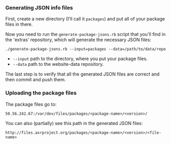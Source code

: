 ### Generating JSON info files

First, create a new directory (I'll call it `packages`) and put all of your
package files in there.

Now you need to run the `generate-package-jsons.rb` script that you'll find
in the 'extras' repository, which will generate the necessary JSON files:

	./generate-package-jsons.rb --input=packages --data=/path/to/data/repo

- `--input` path to the directory, where you put your package files.
- `--data` path to the website-data repository.

The last step is to verify that all the generated JSON files are correct and
then commit and push them.

### Uploading the package files

The package files go to:

	50.56.242.67:/var/dev/files/packages/<package-name>/<version>/

You can also (partially) see this path in the generated JSON files:

	http://files.axrproject.org/packages/<package-name>/<version>/<file-name>
